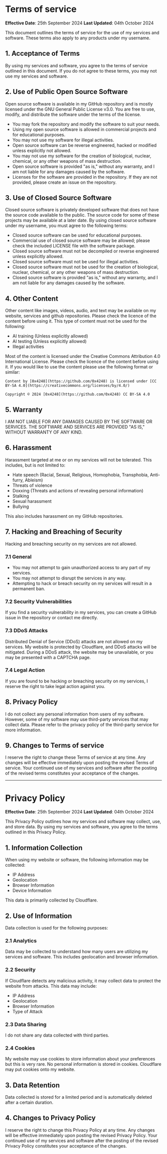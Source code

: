 # Terms of service

**Effective Date**: 25th September 2024
**Last Updated**: 04th October 2024

This document outlines the terms of service for the use of my services and software. These terms also apply to any products under my username.

## 1. Acceptance of Terms

By using my services and software, you agree to the terms of service outlined in this document. If you do not agree to these terms, you may not use my services and software.

## 2. Use of Public Open Source Software

Open source software is available in my GitHub repository and is mostly licensed under the GNU General Public License v3.0. You are free to use, modify, and distribute the software under the terms of the license.

- You may fork the repository and modify the software to suit your needs.
- Using my open source software is allowed in commercial projects and for educational purposes.
- You may not use my software for illegal activities.
- Open source software can be reverse engineered, hacked or modified unless explicitly not allowed.
- You may not use my software for the creation of biological, nuclear, chemical, or any other weapons of mass destruction.
- Open source software is provided "as is," without any warranty, and I am not liable for any damages caused by the software.
- Licenses for the software are provided in the repository. If they are not provided, please create an issue on the repository.

## 3. Use of Closed Source Software

Closed source software is privately developed software that does not have the source code available to the public. The source code for some of these projects may be available at a later date. By using closed source software under my username, you must agree to the following terms:

- Closed source software can be used for educational purposes.
- Commercial use of closed source software may be allowed; please check the included LICENSE file with the software package.
- Closed source software must not be decompiled or reverse engineered unless explicitly allowed.
- Closed source software must not be used for illegal activities.
- Closed source software must not be used for the creation of biological, nuclear, chemical, or any other weapons of mass destruction.
- Closed source software is provided "as is," without any warranty, and I am not liable for any damages caused by the software.

## 4. Other Content

Other content like images, videos, audio, and text may be available on my website, services and github repositories. Please check the licence of the content before using it. This type of content must not be used for the following:

- AI training (Unless explicitly allowed)
- AI testing (Unless explicitly allowed)
- Illegal activities

Most of the content is licensed under the Creative Commons Attribution 4.0 International License. Please check the licence of the content before using it. If you would like to use the content please use the following format or similar:

```
Content by [0x4248](https://github.com/0x4248) is licensed under [CC BY-SA 4.0](https://creativecommons.org/licenses/by/4.0/)
```

```
Copyright © 2024 [0x4248](https://github.com/0x4248) CC BY-SA 4.0
```

## 5. Warranty

I AM NOT LIABLE FOR ANY DAMAGES CAUSED BY THE SOFTWARE OR SERVICES. THE SOFTWARE AND SERVICES ARE PROVIDED "AS IS," WITHOUT WARRANTY OF ANY KIND.

## 6. Harassment

Harassment targeted at me or on my services will not be tolerated. This includes, but is not limited to:

- Hate speech (Racial, Sexual, Religious, Homophobia, Transphobia, Anti-furry, Ableism)
- Threats of violence
- Doxxing (Threats and actions of revealing personal information)
- Stalking
- Sexual harassment
- Bullying

This also includes harassment on my GitHub repositories.

## 7. Hacking and Breaching of Security

Hacking and breaching security on my services are not allowed.

### 7.1 General

- You may not attempt to gain unauthorized access to any part of my services.
- You may not attempt to disrupt the services in any way.
- Attempting to hack or breach security on my services will result in a permanent ban.

### 7.2 Security Vulnerabilities

If you find a security vulnerability in my services, you can create a GitHub issue in the repository or contact me directly.

### 7.3 DDoS Attacks

Distributed Denial of Service (DDoS) attacks are not allowed on my services. My website is protected by Cloudflare, and DDoS attacks will be mitigated. During a DDoS attack, the website may be unavailable, or you may be presented with a CAPTCHA page.

### 7.4 Legal Action

If you are found to be hacking or breaching security on my services, I reserve the right to take legal action against you.

## 8. Privacy Policy

I do not collect any personal information from users of my software. However, some of my software may use third-party services that may collect data. Please refer to the privacy policy of the third-party service for more information.

## 9. Changes to Terms of service

I reserve the right to change these Terms of service at any time. Any changes will be effective immediately upon posting the revised Terms of service. Your continued use of my services and software after the posting of the revised terms constitutes your acceptance of the changes.

***

# Privacy Policy

**Effective Date**: 25th September 2024
**Last Updated**: 04th October 2024

This Privacy Policy outlines how my services and software may collect, use, and store data. By using my services and software, you agree to the terms outlined in this Privacy Policy.

## 1. Information Collection

When using my website or software, the following information may be collected:

- IP Address
- Geolocation
- Browser Information
- Device Information

This data is primarily collected by Cloudflare.

## 2. Use of Information

Data collection is used for the following purposes:

### 2.1 Analytics

Data may be collected to understand how many users are utilizing my services and software. This includes geolocation and browser information.

### 2.2 Security

If Cloudflare detects any malicious activity, it may collect data to protect the website from attacks. This data may include:

- IP Address
- Geolocation
- Browser Information
- Type of Attack

### 2.3 Data Sharing

I do not share any data collected with third parties.

### 2.4 Cookies

My website may use cookies to store information about your preferences but this is very rare. No personal information is stored in cookies. Cloudflare may put cookies onto my website.

## 3. Data Retention

Data collected is stored for a limited period and is automatically deleted after a certain duration.

## 4. Changes to Privacy Policy

I reserve the right to change this Privacy Policy at any time. Any changes will be effective immediately upon posting the revised Privacy Policy. Your continued use of my services and software after the posting of the revised Privacy Policy constitutes your acceptance of the changes.